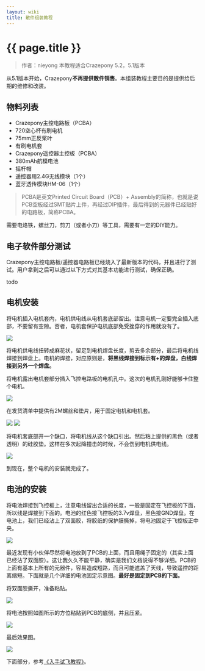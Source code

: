 ```yaml
---
layout: wiki
title: 散件组装教程
---
```


# {{ page.title }}

> 作者：nieyong
> 本教程适合Crazepony 5.2，5.1版本

从5.1版本开始，Crazepony**不再提供散件销售**。本组装教程主要目的是提供给后期的维修和改装。

## 物料列表

* Crazepony主控电路板（PCBA）
* 720空心杯有刷电机
* 75mm正反桨叶
* 有刷电机套
* Crazepony遥控器主控板（PCBA）
* 380mAh航模电池
* 摇杆帽
* 遥控器用2.4G无线模块（1个）
* 蓝牙透传模块HM-06（1个）

> PCBA是英文Printed Circuit Board（PCB）+ Assembly的简称，也就是说PCB空板经过SMT贴片上件，再经过DIP插件，最后得到的元器件已经贴好的电路板，简称PCBA。

需要电烙铁，螺丝刀，剪刀（或者小刀）等工具，需要有一定的DIY能力。

## 电子软件部分测试
Crazepony主控电路板/遥控器电路板已经烧入了最新版本的代码，并且进行了测试。用户拿到之后可以通过以下方式对其基本功能进行测试，确保正确。

todo

## 电机安装
将电机插入电机套内，电机供电线从电机套底部留出。注意电机一定要完全插入底部，不要留有空隙。否者，电机套保护电机底部免受挫穿的作用就没有了。

![](/assets/img/assemble-5-0-1.jpg)

将电机供电线扭转成麻花状，留足到电机焊盘长度，剪去多余部分，最后将电机线焊接到焊盘上。电机的焊接，对应原则是，**将黑线焊接到标示有+的焊盘，白线焊接到另外一个焊盘。**

将电机露出电机套部分插入飞控电路板的电机孔中。这次的电机孔刚好能够卡住整个电机。

![](/assets/img/assemble-5-0-2.jpg)

在发货清单中提供有2M螺丝和垫片，用于固定电机和电机套。

![](/assets/img/assemble-5-1-0.jpg)
![](/assets/img/assemble-5-1-1.jpg)

将电机套底部开一个缺口，将电机线从这个缺口引出。然后粘上提供的黑色（或者透明）的硅胶垫。这样在多次起降撞击的时候，不会伤到电机供电线。

![](/assets/img/assemble-3.jpg)

到现在，整个电机的安装就完成了。

## 电池的安装
将电池焊接到飞控板上，注意电线留出合适的长度，一般是固定在飞控板的下面，所以线是焊接到下面的。电池的红色接飞控板的3.7v焊盘，黑色接GND焊盘。在电池上，我们已经沾上了双面胶，将胶纸的保护膜撕掉，将电池固定于飞控板正中央。

![](/assets/img/assemble-10.jpg)

最近发现有小伙伴尽然将电池放到了PCB的上面，而且用绳子固定的（其实上面已经沾了双面胶）。这让我久久不能平静，确实是我们文档说得不够详细。PCB的上面有基本上所有的元器件，容易造成短路，而且可能遮盖了天线，导致遥控的距离缩短。下面就是几个详细的电池固定示意图。**最好是固定到PCB的下面。**

将双面胶撕开，准备粘贴。

![](/assets/img/assemble-12.jpg)

将电池按照如图所示的方位粘贴到PCB的底侧，并且压紧。

![](/assets/img/assemble-13.jpg)

最后效果图。

![](/assets/img/assemble-11.jpg)

下面部分，参考[《入手试飞教程》](./user-guide.html)。
